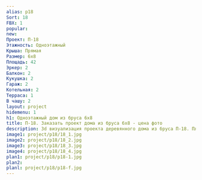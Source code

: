 ```yaml
---
alias: p18
Sort: 18
FBX: 1
popular: 
new: 
Проект: П-18
Этажность: Одноэтажный
Крыша: Прямая
Размер: 6х8
Площадь: 42
Эркер: 2
Балкон: 2
Кукушка: 2
Гараж: 2
Котельная: 2
Терраса: 1
В чашу: 2
layout: project
hidemenu: 1
h1: Одноэтажный дом из бруса 6х8
title: П-18. Заказать проект дома из бруса 6х8 - цена фото
description: 3d визуализация проекта деревянного дома из бруса П-18. Площадь 42 м2, размер 6х8. Вы можете внести любые изменения в проект.
image1: project/p18/18_1.jpg
image2: project/p18/18_2.jpg
image3: project/p18/18_3.jpg
image4: project/p18/18_4.jpg
plan1: project/p18/p18-1.jpg
plan2: 
planl: project/p18/p18-f.jpg
---
```

